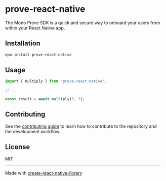 # prove-react-native

The Mono Prove SDK is a quick and secure way to onboard your users from within your React Native app.

## Installation

```sh
npm install prove-react-native
```

## Usage


```js
import { multiply } from 'prove-react-native';

// ...

const result = await multiply(3, 7);
```


## Contributing

See the [contributing guide](CONTRIBUTING.md) to learn how to contribute to the repository and the development workflow.

## License

MIT

---

Made with [create-react-native-library](https://github.com/callstack/react-native-builder-bob)
